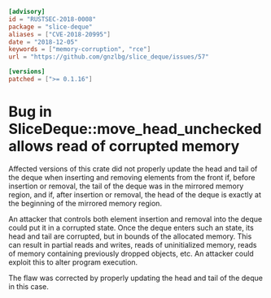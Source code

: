 ```toml
[advisory]
id = "RUSTSEC-2018-0008"
package = "slice-deque"
aliases = ["CVE-2018-20995"]
date = "2018-12-05"
keywords = ["memory-corruption", "rce"]
url = "https://github.com/gnzlbg/slice_deque/issues/57"

[versions]
patched = [">= 0.1.16"]
```

# Bug in SliceDeque::move_head_unchecked allows read of corrupted memory

Affected versions of this crate did not properly update the
head and tail of the deque when inserting and removing elements from the front
if, before insertion or removal, the tail of the deque was in the mirrored
memory region, and if, after insertion or removal, the head of the deque is
exactly at the beginning of the mirrored memory region.

An attacker that controls both element insertion and removal into the deque
could put it in a corrupted state. Once the deque enters such an state, its head
and tail are corrupted, but in bounds of the allocated memory. This can result
in partial reads and writes, reads of uninitialized memory, reads of memory
containing previously dropped objects, etc. An attacker could exploit this to
alter program execution.

The flaw was corrected by properly updating the head and tail of the deque in
this case. 
